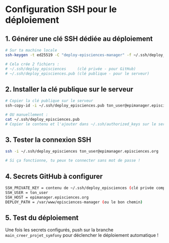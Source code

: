 # Configuration SSH pour le déploiement

## 1. Générer une clé SSH dédiée au déploiement

```bash
# Sur ta machine locale
ssh-keygen -t ed25519 -C "deploy-episciences-manager" -f ~/.ssh/deploy_episciences

# Cela crée 2 fichiers :
# ~/.ssh/deploy_episciences     (clé privée - pour GitHub)  
# ~/.ssh/deploy_episciences.pub (clé publique - pour le serveur)
```

## 2. Installer la clé publique sur le serveur

```bash
# Copier la clé publique sur le serveur
ssh-copy-id -i ~/.ssh/deploy_episciences.pub ton_user@epimanager.episciences.org

# OU manuellement :
cat ~/.ssh/deploy_episciences.pub
# Copier le contenu et l'ajouter dans ~/.ssh/authorized_keys sur le serveur
```

## 3. Tester la connexion SSH

```bash
ssh -i ~/.ssh/deploy_episciences ton_user@epimanager.episciences.org

# Si ça fonctionne, tu peux te connecter sans mot de passe !
```

## 4. Secrets GitHub à configurer

```bash
SSH_PRIVATE_KEY = contenu de ~/.ssh/deploy_episciences (clé privée complète)
SSH_USER = ton_user  
SSH_HOST = epimanager.episciences.org
DEPLOY_PATH = /var/www/episciences-manager (ou le bon chemin)
```

## 5. Test du déploiement

Une fois les secrets configurés, push sur la branche `main_creer_projet_symfony` pour déclencher le déploiement automatique !